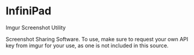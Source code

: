 # InfiniPad
Imgur Screenshot Utility

Screenshot Sharing Software. To use, make sure to request your own API key from imgur for your use, as one is not included in this source.

